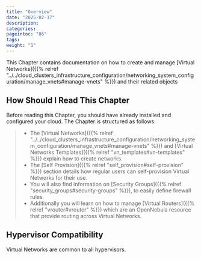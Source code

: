 ```yaml
---
title: "Overview"
date: "2025-02-17"
description:
categories:
pageintoc: "86"
tags:
weight: "1"
---
```


<!--# Overview -->

This Chapter contains documentation on how to create and manage [Virtual Networks]({{% relref "../../cloud_clusters_infrastructure_configuration/networking_system_configuration/manage_vnets#manage-vnets" %}}) and their related objects

## How Should I Read This Chapter

Before reading this Chapter, you should have already installed and configured your cloud. The Chapter is structured as follows:

> - The [Virtual Networks]({{% relref "../../cloud_clusters_infrastructure_configuration/networking_system_configuration/manage_vnets#manage-vnets" %}}) and [Virtual Networks Templates]({{% relref "vn_templates#vn-templates" %}}) explain how to create networks.
> - The [Self Provision]({{% relref "self_provision#self-provision" %}}) section details how regular users can self-provision Virtual Networks for their use.
> - You will also find information on [Security Groups]({{% relref "security_groups#security-groups" %}}), to easily define firewall rules.
> - Additionally you will learn on how to manage [Virtual Routers]({{% relref "vrouter#vrouter" %}}) which are an OpenNebula resource that provide routing across Virtual Networks.

## Hypervisor Compatibility

Virtual Networks are common to all hypervisors.

